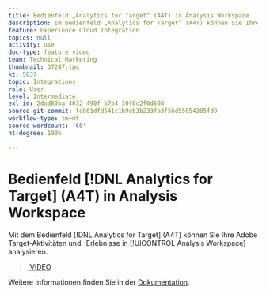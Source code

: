 ```yaml
---
title: Bedienfeld „Analytics for Target“ (A4T) in Analysis Workspace
description: Im Bedienfeld „Analytics for Target“ (A4T) können Sie Ihre Adobe Target-Aktivitäten und -Erlebnisse in Analysis Workspace analysieren.
feature: Experience Cloud Integration
topics: null
activity: use
doc-type: feature video
team: Technical Marketing
thumbnail: 37247.jpg
kt: 5837
topic: Integrations
role: User
level: Intermediate
exl-id: 2dad80ba-4032-490f-b7b4-30f0c2f0d608
source-git-commit: fe861dfd541c1b9cb3b233fa3f56d55054305fd9
workflow-type: tm+mt
source-wordcount: '60'
ht-degree: 100%

---
```


# Bedienfeld [!DNL Analytics for Target] (A4T) in Analysis Workspace

Mit dem Bedienfeld [!DNL Analytics for Target] (A4T) können Sie Ihre Adobe Target-Aktivitäten und -Erlebnisse in [!UICONTROL Analysis Workspace] analysieren.

>[!VIDEO](https://video.tv.adobe.com/v/326708/?quality=12&learn=on&captions=ger)

Weitere Informationen finden Sie in der [Dokumentation](https://experienceleague.adobe.com/docs/analytics/analyze/analysis-workspace/panels/a4t-panel.html?lang=de).

